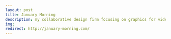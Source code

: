 ```yaml
---
layout: post
title: January Morning
description: my collaborative design firm focusing on graphics for video game culture
img:
redirect: http://january-morning.com/
---
```

